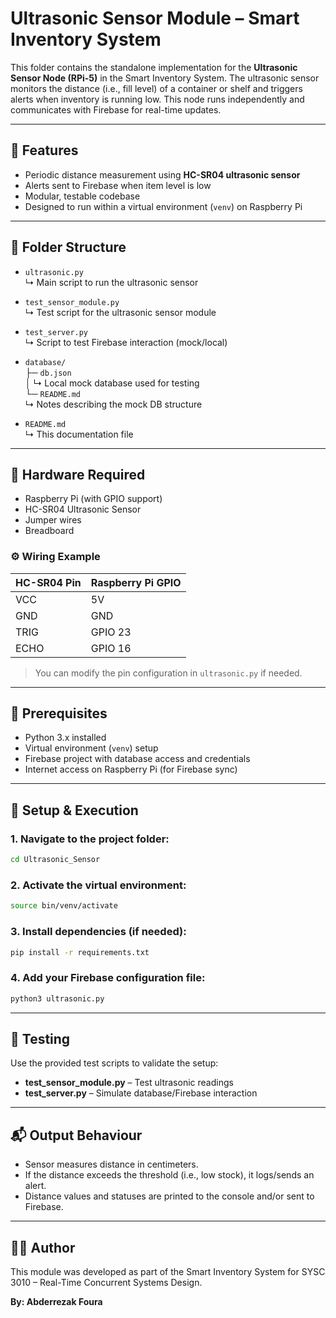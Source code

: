 # Ultrasonic Sensor Module – Smart Inventory System

This folder contains the standalone implementation for the **Ultrasonic Sensor Node (RPi-5)** in the Smart Inventory System. The ultrasonic sensor monitors the distance (i.e., fill level) of a container or shelf and triggers alerts when inventory is running low. This node runs independently and communicates with Firebase for real-time updates.

---

## 📌 Features

- Periodic distance measurement using **HC-SR04 ultrasonic sensor**
- Alerts sent to Firebase when item level is low
- Modular, testable codebase
- Designed to run within a virtual environment (`venv`) on Raspberry Pi

---

## 📁 Folder Structure

- `ultrasonic.py`  
  ↳ Main script to run the ultrasonic sensor

- `test_sensor_module.py`  
  ↳ Test script for the ultrasonic sensor module

- `test_server.py`  
  ↳ Script to test Firebase interaction (mock/local)

- `database/`  
  ├─ `db.json`  
  │   ↳ Local mock database used for testing  
  └─ `README.md`  
      ↳ Notes describing the mock DB structure

- `README.md`  
  ↳ This documentation file

---

## 🧰 Hardware Required

- Raspberry Pi (with GPIO support)
- HC-SR04 Ultrasonic Sensor
- Jumper wires
- Breadboard

### ⚙️ Wiring Example

| HC-SR04 Pin | Raspberry Pi GPIO |
|-------------|-------------------|
| VCC         | 5V                |
| GND         | GND               |
| TRIG        | GPIO 23           |
| ECHO        | GPIO 16           |

> You can modify the pin configuration in `ultrasonic.py` if needed.

---

## 🧪 Prerequisites

- Python 3.x installed
- Virtual environment (`venv`) setup
- Firebase project with database access and credentials
- Internet access on Raspberry Pi (for Firebase sync)

---

## 🚀 Setup & Execution

### 1. Navigate to the project folder:

```bash
cd Ultrasonic_Sensor
```

### 2. Activate the virtual environment:
```bash
source bin/venv/activate
```

### 3. Install dependencies (if needed):
```bash
pip install -r requirements.txt
```

### 4. Add your Firebase configuration file:
```bash
python3 ultrasonic.py
```
---
## 🧪 Testing
Use the provided test scripts to validate the setup:
- **test_sensor_module.py** – Test ultrasonic readings
- **test_server.py** – Simulate database/Firebase interaction

---

## 📬 Output Behaviour
- Sensor measures distance in centimeters.
- If the distance exceeds the threshold (i.e., low stock), it logs/sends an alert.
- Distance values and statuses are printed to the console and/or sent to Firebase.

---

## 🧑‍💻 Author
This module was developed as part of the Smart Inventory System for SYSC 3010 – Real-Time Concurrent Systems Design.

**By: Abderrezak Foura**

